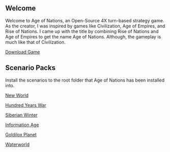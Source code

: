 ## Welcome
 Welcome to Age of Nations, an Open-Source 4X turn-based strategy game. As the creator, I was inspired by games like Civilization, Age of Empires, and Rise of Nations. I came up with the title by combining Rise of Nations and Age of Empires to get the name Age of Nations. Although, the gameplay is much like that of Civilization.

[Download Game](aon_setup.exe)

## Scenario Packs

 Install the scenarios to the root folder that Age of Nations has been installed into.
 
[New World](new_world.exe)

[Hundred Years War](hundred.exe)

[Siberian Winter](siberian.exe)

[Information Age](information.exe)

[Goldilox Planet](goldilox.exe)

[Waterworld](waterworld.exe)
